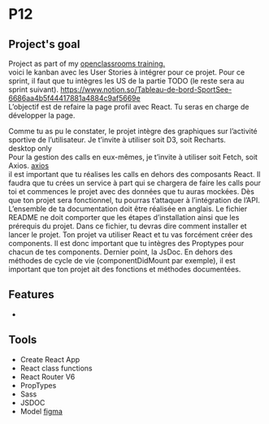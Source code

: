 <h1>P12</h1>

<div>
    <h2>Project's goal</h2>
<p>
    Project as part of my <a href="https://openclassrooms.com/fr/paths/516-developpeur-dapplication-javascript-react" target="_blank">openclassrooms training.</a>
    <br/> 
    voici le kanban avec les User Stories à intégrer pour ce projet. Pour ce sprint, il faut que tu intègres les US de la partie TODO (le reste sera au sprint suivant).
    <a href='https://www.notion.so/Tableau-de-bord-SportSee-6686aa4b5f44417881a4884c9af5669e'>https://www.notion.so/Tableau-de-bord-SportSee-6686aa4b5f44417881a4884c9af5669e</a>
    <br/>
    L’objectif est de refaire la page profil avec React. Tu seras en charge de développer la page.

Comme tu as pu le constater, le projet intègre des graphiques sur l’activité sportive de l’utilisateur. Je t’invite à utiliser soit D3, soit Recharts.
<br/>
desktop only
<br/>
Pour la gestion des calls en eux-mêmes, je t’invite à utiliser soit Fetch, soit Axios.
<a href='https://github.com/axios/axios'>axios</a>
<br/>
il est important que tu réalises les calls en dehors des composants React. Il faudra que tu crées un service à part qui se chargera de faire les calls pour toi et commences le projet avec des données que tu auras mockées. Dès que ton projet sera fonctionnel, tu pourras t’attaquer à l’intégration de l’API.
<br/>
L’ensemble de ta documentation doit être réalisée en anglais.
Le fichier README ne doit comporter que les étapes d’installation ainsi que les prérequis du projet. Dans ce fichier, tu devras dire comment installer et lancer le projet.
Ton projet va utiliser React et tu vas forcément créer des components. Il est donc important que tu intègres des Proptypes pour chacun de tes components. 
Dernier point, la JsDoc. En dehors des méthodes de cycle de vie (componentDidMount par exemple), il est important que ton projet ait des fonctions et méthodes documentées. 
</p>
    <h2>Features</h2>
    <ul>
        <li></li>
    </ul>
    <h2>Tools</h2>
    <ul>
        <li> Create React App </li>
        <li> React class functions</li>
        <li> React Router V6</li>
        <li> PropTypes</li>
        <li> Sass </li>
        <li> JSDOC </li>
        <li>Model <a href="https://www.figma.com/file/BMomGVZqLZb811mDMShpLu/UI-design-Sportify-FR?node-id=0%3A1" target="_blank">figma</a></li>
    </ul>
</div>
